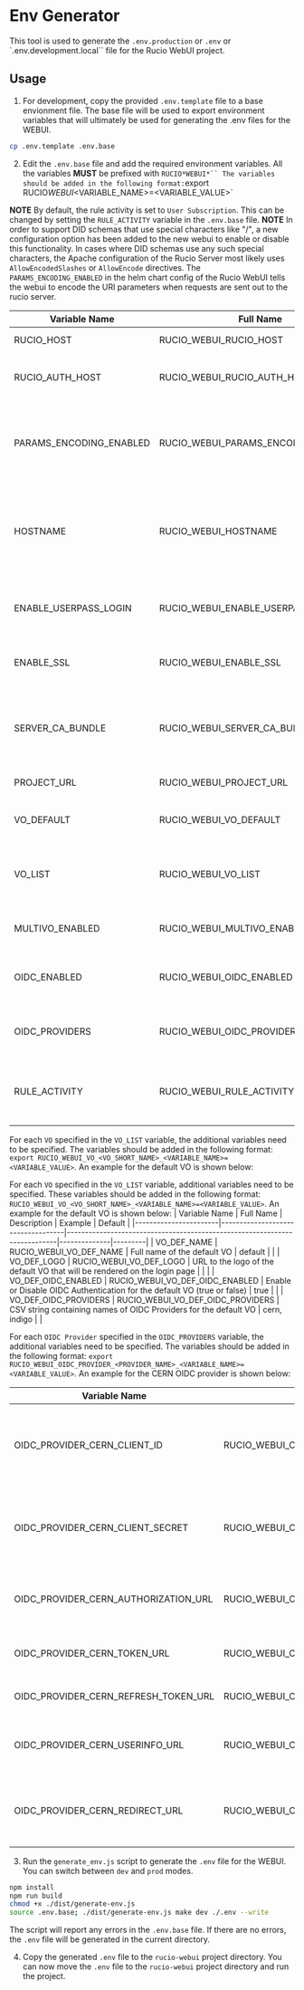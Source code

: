# Env Generator

This tool is used to generate the `.env.production` or `.env` or `.env.development.local`` file for the Rucio WebUI project.

## Usage

1. For development, copy the provided `.env.template` file to a base envionment file. The base file will be used to export environment variables that will ultimately be used for generating the .env files for the WEBUI.

```bash
cp .env.template .env.base
```

2. Edit the `.env.base` file and add the required environment variables. All the variables **MUST** be prefixed with ` RUCIO*WEBUI*`` The variables should be added in the following format: `export RUCIO*WEBUI*<VARIABLE_NAME>=<VARIABLE_VALUE>`

**NOTE** By default, the rule activity is set to `User Subscription`. This can be changed by setting the `RULE_ACTIVITY` variable in the `.env.base` file.
**NOTE** In order to support DID schemas that use special characters like "/", a new configuration option has been added to the new webui to enable or disable this functionality.
In cases where DID schemas use any such special characters, the Apache configuration of the Rucio Server most likely uses `AllowEncodedSlashes` or `AllowEncode` directives.
The `PARAMS_ENCODING_ENABLED` in the helm chart config of the Rucio WebUI tells the webui to encode the URI parameters when requests are sent out to the rucio server.

| Variable Name           | Full Name                           | Description                                                                                | Example                        | Default            |
| ----------------------- | ----------------------------------- | ------------------------------------------------------------------------------------------ | ------------------------------ | ------------------ |
| RUCIO_HOST              | RUCIO_WEBUI_RUCIO_HOST              | URL for the Rucio Server                                                                   | https://rucio-lb-prod.cern.ch  |                    |
| RUCIO_AUTH_HOST         | RUCIO_WEBUI_RUCIO_AUTH_HOST         | URL for the Rucio authentication server                                                    | https://rucio-auth-host.ch:443 |                    |
| PARAMS_ENCODING_ENABLED | RUCIO_WEBUI_PARAMS_ENCODING_ENABLED | If your DID schema has special characters like  '/' or '+' in the name, set this to true.  | true                           | false              |
| HOSTNAME                | RUCIO_WEBUI_HOSTNAME                | Public HOSTNAME at which Rucio WebUI will be accessible. It may include port number.       | rucio-ui.cern.ch               |                    |
| ENABLE_USERPASS_LOGIN   | RUCIO_WEBUI_ENABLE_USERPASS_LOGIN   | Show the Userpass Login option in the WebUI's Login Page                                   | true                           | true               |
| ENABLE_SSL              | RUCIO_WEBUI_ENABLE_SSL              | Enable or Disable TLS Termination (true or false)                                          | true                           | false              |
| SERVER_CA_BUNDLE        | RUCIO_WEBUI_SERVER_CA_BUNDLE        | Path to the CA bundle file that can verify Rucio Server certificate. If ENABLE_SSL is set. | /path/to/ca-bundle.pem         |                    |
| PROJECT_URL             | RUCIO_WEBUI_PROJECT_URL             | Public URL for your project                                                                | https://atlas.cern.ch          |                    |
| VO_DEFAULT              | RUCIO_WEBUI_VO_DEFAULT              | Short name for the default VO used for authentication                                      | def                            | def                |
| VO_LIST                 | RUCIO_WEBUI_VO_LIST                 | CSV string containing the list of supported VOs                                            | def, atl, cms                  | def                |
| MULTIVO_ENABLED         | RUCIO_WEBUI_MULTIVO_ENABLED         | Whether to enable multi-VO config (true or false)                                          | true                           |                    |
| OIDC_ENABLED            | RUCIO_WEBUI_OIDC_ENABLED            | Enable or Disable OIDC Authentication (true or false)                                      | true                           |                    |
| OIDC_PROVIDERS          | RUCIO_WEBUI_OIDC_PROVIDERS          | CSV string containing names of OIDC Providers                                              | cern, indigo                   |                    |
| RULE_ACTIVITY           | RUCIO_WEBUI_RULE_ACTIVITY           | The `Activity` to associate with rules created with WebUI                                  | User Subscriptions             | User Subscriptions |
|                         |                                     |                                                                                            |                                |                    |

For each `VO` specified in the `VO_LIST` variable, the additional variables need to be specified. The variables should be added in the following format:
`export RUCIO_WEBUI_VO_<VO_SHORT_NAME>_<VARIABLE_NAME>=<VARIABLE_VALUE>`. An example for the default VO is shown below:

For each `VO` specified in the `VO_LIST` variable, additional variables need to be specified. These variables should be added in the following format:
`RUCIO_WEBUI_VO_<VO_SHORT_NAME>_<VARIABLE_NAME>=<VARIABLE_VALUE>`. An example for the default VO is shown below:
| Variable Name | Full Name | Description | Example | Default |
|-----------------------|-----------------------------------|---------------------------------------------------------------------------|--------------|---------|
| VO_DEF_NAME | RUCIO_WEBUI_VO_DEF_NAME | Full name of the default VO | default | |
| VO_DEF_LOGO | RUCIO_WEBUI_VO_DEF_LOGO | URL to the logo of the default VO that will be rendered on the login page | | |
| VO_DEF_OIDC_ENABLED | RUCIO_WEBUI_VO_DEF_OIDC_ENABLED | Enable or Disable OIDC Authentication for the default VO (true or false) | true | |
| VO_DEF_OIDC_PROVIDERS | RUCIO_WEBUI_VO_DEF_OIDC_PROVIDERS | CSV string containing names of OIDC Providers for the default VO | cern, indigo | |

For each `OIDC Provider` specified in the `OIDC_PROVIDERS` variable, the additional variables need to be specified. The variables should be added in the following format:
`export RUCIO_WEBUI_OIDC_PROVIDER_<PROVIDER_NAME>_<VARIABLE_NAME>=<VARIABLE_VALUE>`. An example for the CERN OIDC provider is shown below:

| Variable Name                        | Full Name                                        | Description                                                           | Example | Default |
| ------------------------------------ | ------------------------------------------------ | --------------------------------------------------------------------- | ------- | ------- |
| OIDC_PROVIDER_CERN_CLIENT_ID         | RUCIO_WEBUI_OIDC_PROVIDER_CERN_CLIENT_ID         | The client id for the webui registered on the OIDC Provider dashboard |         |         |
| OIDC_PROVIDER_CERN_CLIENT_SECRET     | RUCIO_WEBUI_OIDC_PROVIDER_CERN_CLIENT_SECRET     | The client secret for the webui obtained from the OIDC Provider       |         |         |
| OIDC_PROVIDER_CERN_AUTHORIZATION_URL | RUCIO_WEBUI_OIDC_PROVIDER_CERN_AUTHORIZATION_URL | The authorization URL for the OIDC Provider                           |         |         |
| OIDC_PROVIDER_CERN_TOKEN_URL         | RUCIO_WEBUI_OIDC_PROVIDER_CERN_TOKEN_URL         | The token endpoint for the OIDC Provider                              |         |         |
| OIDC_PROVIDER_CERN_REFRESH_TOKEN_URL | RUCIO_WEBUI_OIDC_PROVIDER_CERN_REFRESH_TOKEN_URL | The refresh token endpoint                                            |         |         |
| OIDC_PROVIDER_CERN_USERINFO_URL      | RUCIO_WEBUI_OIDC_PROVIDER_CERN_USERINFO_URL      | The URL to obtain user info from the OIDC Provider                    |         |         |
| OIDC_PROVIDER_CERN_REDIRECT_URL      | RUCIO_WEBUI_OIDC_PROVIDER_CERN_REDIRECT_URL      | The redirection URL configured on the OIDC Provider                   |         |         |

3. Run the `generate_env.js` script to generate the `.env` file for the WEBUI. You can switch between `dev` and `prod` modes.

```bash
npm install
npm run build
chmod +x ./dist/generate-env.js
source .env.base; ./dist/generate-env.js make dev ./.env --write
```

The script will report any errors in the `.env.base` file. If there are no errors, the `.env` file will be generated in the current directory.

4. Copy the generated `.env` file to the `rucio-webui` project directory.
   You can now move the `.env` file to the `rucio-webui` project directory and run the project.

